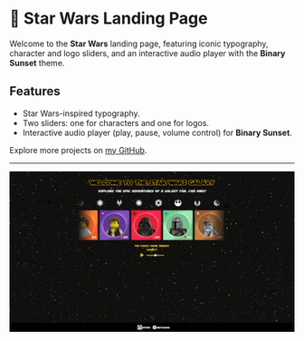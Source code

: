 # 🌌 Star Wars Landing Page

Welcome to the **Star Wars** landing page, featuring iconic typography, character and logo sliders, and an interactive audio player with the **Binary Sunset** theme.

## Features

- Star Wars-inspired typography.
- Two sliders: one for characters and one for logos.
- Interactive audio player (play, pause, volume control) for **Binary Sunset**.

Explore more projects on [my GitHub](https://github.com/rodridev-01?tab=repositories).

---

![Preview Image](preview.png)
